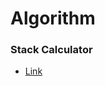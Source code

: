 # Algorithm

### Stack Calculator
- [Link](https://github.com/kdm-korea/Algorithm/tree/master/Stack%20Calculator)
